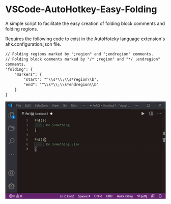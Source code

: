 # VSCode-AutoHotkey-Easy-Folding

A simple script to facilitate the easy creation of folding block comments and folding regions.

Requires the following code to exist in the AutoHoteky language extension's ahk.configuration.json file.

    // Folding regions marked by ";region" and ";endregion" comments.
    // Folding block comments marked by "/* ;region" and "*/ ;endregion" comments.
    "folding": {
        "markers": {
            "start": "^\\s*\\;\\s*region\\b",
            "end": "^\\s*\\;\\s*endregion\\b"
        }
    }

![](EasyFolding.gif)
